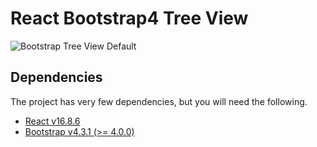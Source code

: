 # React Bootstrap4 Tree View

![Bootstrap Tree View Default](https://github.com/gooney-zhu/react-bootstrap4-tree/blob/master/screenshot/default.PNG)

## Dependencies

The project has very few dependencies, but you will need the following.
- [React v16.8.6](https://facebook.github.io/react/)
- [Bootstrap v4.3.1 (>= 4.0.0)](http://getbootstrap.com/)
